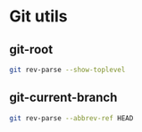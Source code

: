 Git utils
=====

git-root
----

```bash
git rev-parse --show-toplevel
```


git-current-branch
-------

```bash
git rev-parse --abbrev-ref HEAD
```
